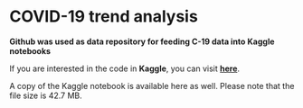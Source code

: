 # COVID-19 trend analysis 
**Github was used as data repository for feeding C-19 data into Kaggle notebooks**

If you are interested in the code in **Kaggle**, you can visit **[here](https://www.kaggle.com/hafizullahm/covid-19-country-cases-and-fatality-trend)**.

A copy of the Kaggle notebook is available here as well. Please note that the file size is 42.7 MB. 

